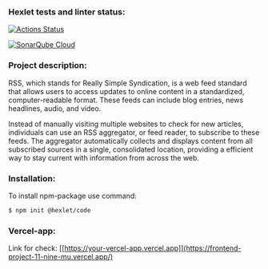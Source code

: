 ### Hexlet tests and linter status:
[![Actions Status](https://github.com/RomashNat/frontend-project-11/actions/workflows/hexlet-check.yml/badge.svg)](https://github.com/RomashNat/frontend-project-11/actions)

[![SonarQube Cloud](https://sonarcloud.io/images/project_badges/sonarcloud-light.svg)](https://sonarcloud.io/summary/new_code?id=RomashNat_frontend-project-11)

### Project description:
RSS, which stands for Really Simple Syndication, is a web feed standard that allows users to access updates to online content in a standardized, computer-readable format. These feeds can include blog entries, news headlines, audio, and video.

Instead of manually visiting multiple websites to check for new articles, individuals can use an RSS aggregator, or feed reader, to subscribe to these feeds. The aggregator automatically collects and displays content from all subscribed sources in a single, consolidated location, providing a efficient way to stay current with information from across the web.

### Installation:

To install npm-package use command:

```sh
$ npm init @hexlet/code
```

### Vercel-app:

Link for check: [[https://your-vercel-app.vercel.app]](https://frontend-project-11-nine-mu.vercel.app/)

